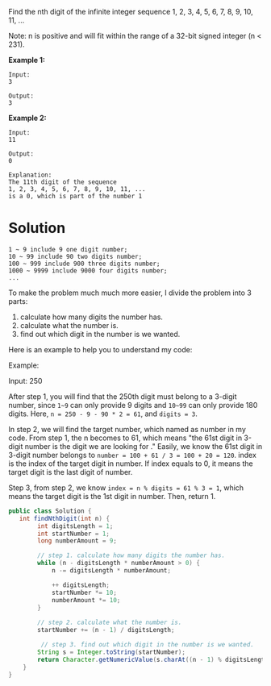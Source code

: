 Find the nth digit of the infinite integer sequence 1, 2, 3, 4, 5, 6, 7, 8, 9, 10, 11, ...

Note:
n is positive and will fit within the range of a 32-bit signed integer (n < 231).

__Example 1:__

```
Input:
3

Output:
3
```

__Example 2:__

```
Input:
11

Output:
0

Explanation:
The 11th digit of the sequence 
1, 2, 3, 4, 5, 6, 7, 8, 9, 10, 11, ... 
is a 0, which is part of the number 1
```

# Solution

```
1 ~ 9 include 9 one digit number;
10 ~ 99 include 90 two digits number;
100 ~ 999 include 900 three digits number;
1000 ~ 9999 include 9000 four digits number;
...
```

To make the problem much much more easier, I divide the problem into 3 parts:

1. calculate how many digits the number has.  
2. calculate what the number is.  
3. find out which digit in the number is we wanted.  

Here is an example to help you to understand my code:

Example:

Input: 250

After step 1, you will find that the 250th digit must belong to a 3-digit number, since `1~9` can only provide 9 digits and `10~99` can only provide 180 digits. Here, `n = 250 - 9 - 90 * 2 = 61`, and `digits = 3`.

In step 2, we will find the target number, which named as number in my code. From step 1, the n becomes to 61, which means "the 61st digit in 3-digit number is the digit we are looking for ." Easily, we know the 61st digit in 3-digit number belongs to `number = 100 + 61 / 3 = 100 + 20 = 120`. index is the index of the target digit in number. If index equals to 0, it means the target digit is the last digit of number.

Step 3, from step 2, we know `index = n % digits = 61 % 3 = 1`, which means the target digit is the 1st digit in number. Then, return 1.

```java
public class Solution {
   int findNthDigit(int n) {
        int digitsLength = 1;
        int startNumber = 1;
        long numberAmount = 9;

        // step 1. calculate how many digits the number has.
        while (n - digitsLength * numberAmount > 0) {
            n -= digitsLength * numberAmount;

            ++ digitsLength;
            startNumber *= 10;
            numberAmount *= 10;
        }
        
        // step 2. calculate what the number is.
        startNumber += (n - 1) / digitsLength;

         // step 3. find out which digit in the number is we wanted.
        String s = Integer.toString(startNumber);
        return Character.getNumericValue(s.charAt((n - 1) % digitsLength));
    }
}
```
